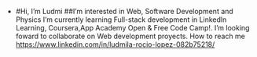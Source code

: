 - #Hi, I’m Ludmi
 ##I’m interested in Web, Software Development and Physics I’m currently learning Full-stack development in Linkedln Learning, Coursera,App Academy Open & Free Code Camp!. I’m looking foward to collaborate on Web development proyects. How to reach me https://www.linkedin.com/in/ludmila-rocio-lopez-082b75218/

<!---
DamperDoor56/DamperDoor56 is a ✨ special ✨ repository because its `README.md` (this file) appears on your GitHub profile.
You can click the Preview link to take a look at your changes.
--->
